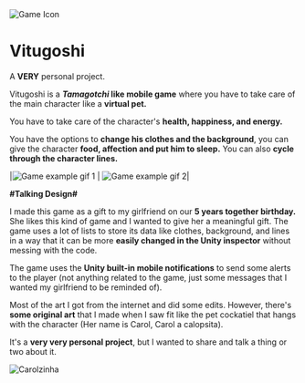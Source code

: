 <img src="https://i.imgur.com/VbBxQXl.png" alt="Game Icon">            

# <b>Vitugoshi</b>
                 
                 
A <b>VERY</b> personal project.           
                 
Vitugoshi is a <b><i>Tamagotchi</i> like mobile game</b> where you have to take care of the main character like a <b>virtual pet.</b>

You have to take care of the character's <b>health, happiness, and energy.</b>

You have the options to <b>change his clothes and the background</b>, you can give the character <b>food, affection and put him to sleep.</b> You can also <b>cycle through the character lines.</b>

|<img src="https://i.imgur.com/UTu6sBH.gif" alt="Game example gif 1"> |   <img src="https://i.imgur.com/ls697Bw.gif" alt="Game example gif 2">|

<b>#Talking Design#</b>
           
I made this game as a gift to my girlfriend on our <b>5 years together birthday.</b> She likes this kind of game and I wanted to give her a meaningful gift.
The game uses a lot of lists to store its data like clothes, background, and lines in a way that it can be more <b>easily changed in the Unity inspector</b> without messing with the code. 

The game uses the <b>Unity built-in mobile notifications</b> to send some alerts to the player (not anything related to the game, just some messages that I wanted my girlfriend to be reminded of).

Most of the art I got from the internet and did some edits. However, there's <b>some original art</b> that I made when I saw fit like the pet cockatiel that hangs with the character (Her name is Carol, Carol a calopsita).

It's a <b>very very personal project</b>, but I wanted to share and talk a thing or two about it.

<img src="https://i.imgur.com/GE00lTg.png" alt="Carolzinha">
